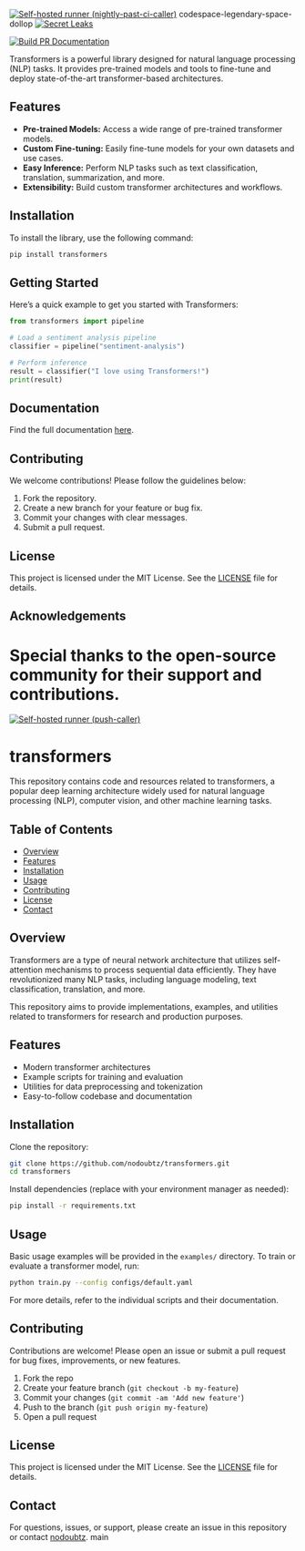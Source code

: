 [![Self-hosted runner (nightly-past-ci-caller)](https://github.com/nodoubtz/transformers/actions/workflows/self-nightly-past-ci-caller.yml/badge.svg)](https://github.com/nodoubtz/transformers/actions/workflows/self-nightly-past-ci-caller.yml)
codespace-legendary-space-dollop
[![Secret Leaks](https://github.com/nodoubtz/transformers/actions/workflows/trufflehog.yml/badge.svg)](https://github.com/nodoubtz/transformers/actions/workflows/trufflehog.yml)



[![Build PR Documentation](https://github.com/nodoubtz/transformers/actions/workflows/build_pr_documentation.yml/badge.svg)](https://github.com/nodoubtz/transformers/actions/workflows/build_pr_documentation.yml)

Transformers is a powerful library designed for natural language processing (NLP) tasks. It provides pre-trained models and tools to fine-tune and deploy state-of-the-art transformer-based architectures.

## Features

- **Pre-trained Models:** Access a wide range of pre-trained transformer models.
- **Custom Fine-tuning:** Easily fine-tune models for your own datasets and use cases.
- **Easy Inference:** Perform NLP tasks such as text classification, translation, summarization, and more.
- **Extensibility:** Build custom transformer architectures and workflows.

## Installation

To install the library, use the following command:

```bash
pip install transformers
```

## Getting Started

Here’s a quick example to get you started with Transformers:

```python
from transformers import pipeline

# Load a sentiment analysis pipeline
classifier = pipeline("sentiment-analysis")

# Perform inference
result = classifier("I love using Transformers!")
print(result)
```

## Documentation

Find the full documentation [here](https://github.com/nodoubtz/transformers/actions/workflows/build_pr_documentation.yml).

## Contributing

We welcome contributions! Please follow the guidelines below:

1. Fork the repository.
2. Create a new branch for your feature or bug fix.
3. Commit your changes with clear messages.
4. Submit a pull request.

## License

This project is licensed under the MIT License. See the [LICENSE](LICENSE) file for details.

## Acknowledgements

Special thanks to the open-source community for their support and contributions.
=======
[![Self-hosted runner (push-caller)](https://github.com/nodoubtz/transformers/actions/workflows/self-push-caller.yml/badge.svg)](https://github.com/nodoubtz/transformers/actions/workflows/self-push-caller.yml)

# transformers

This repository contains code and resources related to transformers, a popular deep learning architecture widely used for natural language processing (NLP), computer vision, and other machine learning tasks.

## Table of Contents

- [Overview](#overview)
- [Features](#features)
- [Installation](#installation)
- [Usage](#usage)
- [Contributing](#contributing)
- [License](#license)
- [Contact](#contact)

## Overview

Transformers are a type of neural network architecture that utilizes self-attention mechanisms to process sequential data efficiently. They have revolutionized many NLP tasks, including language modeling, text classification, translation, and more.

This repository aims to provide implementations, examples, and utilities related to transformers for research and production purposes.

## Features

- Modern transformer architectures
- Example scripts for training and evaluation
- Utilities for data preprocessing and tokenization
- Easy-to-follow codebase and documentation

## Installation

Clone the repository:

```bash
git clone https://github.com/nodoubtz/transformers.git
cd transformers
```

Install dependencies (replace with your environment manager as needed):

```bash
pip install -r requirements.txt
```

## Usage

Basic usage examples will be provided in the `examples/` directory. To train or evaluate a transformer model, run:

```bash
python train.py --config configs/default.yaml
```

For more details, refer to the individual scripts and their documentation.

## Contributing

Contributions are welcome! Please open an issue or submit a pull request for bug fixes, improvements, or new features.

1. Fork the repo
2. Create your feature branch (`git checkout -b my-feature`)
3. Commit your changes (`git commit -am 'Add new feature'`)
4. Push to the branch (`git push origin my-feature`)
5. Open a pull request

## License

This project is licensed under the MIT License. See the [LICENSE](LICENSE) file for details.

## Contact

For questions, issues, or support, please create an issue in this repository or contact [nodoubtz](https://github.com/nodoubtz).
main
